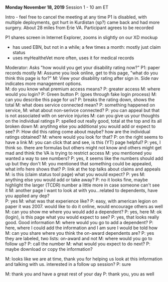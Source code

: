 **Monday November 18, 2019**
Session 1 - 10 am ET

Intro - feel free to cancel the meeting at any time
P1 is disabled, with multiple deployments, got hurt in Kurdistan (sp?) came back and had more surgery.  About 28 miles from Erie VA.
Participant agrees to be recorded

P1 shares screen in Internet Explorer, zooms in slightly on our XD mockup
- has used EBN, but not in a while; a few times a month: mostly just claim status
- uses myHealtheVet more often, uses it for medical records

Moderator: Asks "how would you get your disability rating now?"
P1: paper records mostly
M: Assume you look online, get to this page, "what do you think this page is for?"
M: View your disability rating after sign in. Side nav indicates more management options.  
M: do you know what premium access means?
P: greater access
M: where would you login?
P: Green button
P: (goes through fake login process)
M: can you describe this page for us?
P: breaks the rating down, shows the total
M: what does service connected mean?
P: something happened on service, 
M: what about non-serivce connected?
P: you can appeal but that is not associated with on service injuries
M: can you give us your thoughts on the individual ratings
P: spelled out really good, total at the top and its all broken down
M: anytihng else you additional you would add or expect to see?
P: How did this rating come about maybe?  how are the individual ratings obtained?
M: where would you look for that?
P: on the right seems to have a link
M: you can click that and see, is this (YT) page helpful?
P: yes, I think so. there are formulas but others might not know and others might get mad and think the VA is trying to restrict access
M: you mentioned you wanted a way to see numbers?
P: yes, it seems like the numbers should add up but they don't
M: you mentioned that something could be appealed, what info here shows that?
P: link at the top talks about claims and appeals
M: is this (claim status tool page) what you would expect?
P: yes
M: anything else you would add or take away?
P: no it looks fine, maybe highlight the larger (TCDR) number a little more in case someone can't see it
M: another page I want to look at with you...related to dependents, have you applied any dep?  
P: yes
M: what was that experience like?
P: easy, with american legion on paper it was 2007.  would like to do it online, would encourage others as well
M: can you show me where you would add a dependent?
P: yes, here
M: ok (login), is this page what you would expect to see?
P: yes, that looks really good.  Good information
M: where would you go to add a dependent?
P: here, where I could add the information and I am sure I would be told how
M: can you share where you think the on-award dependents are?
P: yes they are labeled, two lists: on-award and not
M: where would you go to follow up?
P: call the number
M: what would you expect to do next?
P: maybe download or copy the information?

M: looks like we are at time, thank you for helping us look at this information and talking with us.  interested in a follow up session?
P: sure

M: thank you and have a great rest of your day
P: thank you, you as well
###






